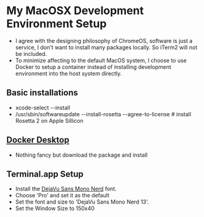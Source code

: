 # My MacOSX Development Environment Setup
* I agree with the designing philosophy of ChromeOS, software is just a service, I don't want to install many packages locally. So iTerm2 will not be included.
* To minimize affecting to the default MacOS system, I choose to use Docker to setup a container instead of installing development environment into the host system directly.

## Basic installations
- xcode-select --install
- /usr/sbin/softwareupdate --install-rosetta --agree-to-license # install Rosetta 2 on Apple Sillicon

## [Docker Desktop](https://www.docker.com/products/docker-desktop/) 
* Nothing fancy but download the package and install

## Terminal.app Setup
- Install the [DejaVu Sans Mono Nerd](https://github.com/ryanoasis/nerd-fonts/blob/master/patched-fonts/DejaVuSansMono/Regular/complete/DejaVu%20Sans%20Mono%20Nerd%20Font%20Complete%20Mono.ttf) font.
- Choose 'Pro' and set it as the default
- Set the font and size to 'DejaVu Sans Mono Nerd 13'.
- Set the Window Size to 150x40
